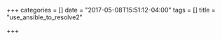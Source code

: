 +++
categories = []
date = "2017-05-08T15:51:12-04:00"
tags = []
title = "use_ansible_to_resolve2"

+++
